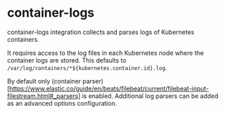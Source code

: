 # container-logs

container-logs integration collects and parses logs of Kubernetes containers.

It requires access to the log files in each Kubernetes node where the container logs are stored.
This defaults to `/var/log/containers/*${kubernetes.container.id}.log`.

By default only (container parser)[https://www.elastic.co/guide/en/beats/filebeat/current/filebeat-input-filestream.html#_parsers] is enabled. Additional log parsers can be added as an advanced options configuration.
